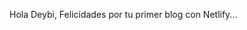 <!--
.. title: My First Post
.. slug: my-first-post
.. date: 2016-08-29 15:29:40 UTC
.. tags: blog, netlify, github
.. category: 
.. link: 
.. description: 
.. type: text
-->

Hola Deybi, Felicidades por tu primer blog con Netlify... 
